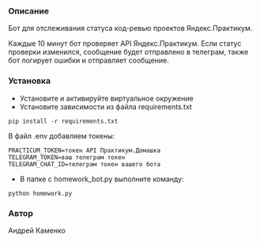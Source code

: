 ### Описание
Бот для отслеживания статуса код-ревью проектов Яндекс.Практикум.

Каждые 10 минут бот проверяет API Яндекс.Практикум. Если статус проверки изменился, сообщение будет отправлено в телеграм, также бот логирует ошибки и отправляет сообщение.

### Установка

-   Установите и активируйте виртуальное окружение
-   Установите зависимости из файла requirements.txt

```
pip install -r requirements.txt

```

В файл .env добавляем токены:

```
PRACTICUM_TOKEN=токен API Практикум.Домашка
TELEGRAM_TOKEN=ваш телеграм токен
TELEGRAM_CHAT_ID=телеграм токен вашего бота

```

-   В папке с homework_bot.py выполните команду:

```
python homework.py

```

### Автор
Андрей Каменко